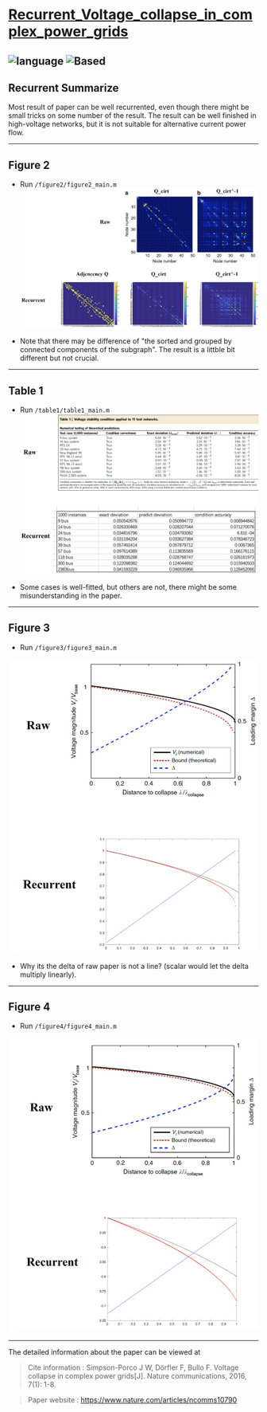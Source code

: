 # [Recurrent_Voltage_collapse_in_complex_power_grids](https://github.com/hongshen-zhang/Voltage_collapse_in_complex_power_grids)

![language](https://img.shields.io/badge/language-matlab-green.svg)
![Based](https://img.shields.io/badge/Based-matpower-brightgreen.svg)
---

## Recurrent Summarize
Most result of paper can be well recurrented, even though there might be small tricks on some number of the result. The result can be well finished in high-voltage networks, but it is not suitable for alternative current power flow.
 
----
## Figure 2 

- Run `/figure2/figure2_main.m`
![figure2](/figure_all/figure2.png)

- Note that there may be difference of "the sorted and grouped by connected components of the subgraph". The result is a littble bit different but not crucial.

----
## Table 1

- Run `/table1/table1_main.m`
![Table1](/figure_all/table1.png)

- Some cases is well-fitted, but others are not, there might be some misunderstanding in the paper.

----
## Figure 3

- Run `/figure3/figure3_main.m`

![figure3](/figure_all/figure3.png)

- Why its the delta of raw paper is not a line? (scalar would let the delta multiply linearly).

----
## Figure 4

- Run `/figure4/figure4_main.m`

![avatar](/figure_all/figure4.png)

----
The detailed information about the paper can be viewed at 
>Cite information : Simpson-Porco J W, Dörfler F, Bullo F. Voltage collapse in complex power grids[J]. Nature communications, 2016, 7(1): 1-8.

>Paper website : https://www.nature.com/articles/ncomms10790
